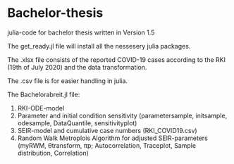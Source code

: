 # Bachelor-thesis
julia-code for bachelor thesis written in Version 1.5

The get_ready.jl file will install all the nessesery julia packages.

The .xlsx file consists of the reported COVID-19 cases according to the RKI (19th of July 2020) and the data transformation.

The .csv file is for easier handling in julia.


The Bachelorabreit.jl file:

1. RKI-ODE-model
2. Parameter and initial condition sensitivity (parametersample, initsample, odesample, DataQuantile, sensitivityplot)
3. SEIR-model and cumulative case numbers (RKI_COVID19.csv)
4. Random Walk Metroplois Algorithm for adjusted SEIR-parameters (myRWM, θtransform, πp; Autocorrelation, Traceplot, Sample distribution, Correlation)
